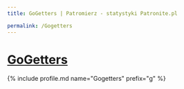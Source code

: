 ```yaml
---
title: GoGetters | Patromierz - statystyki Patronite.pl

permalink: /Gogetters
---
```


# [GoGetters](https://patronite.pl/Gogetters)

{% include profile.md name="Gogetters" prefix="g" %}
